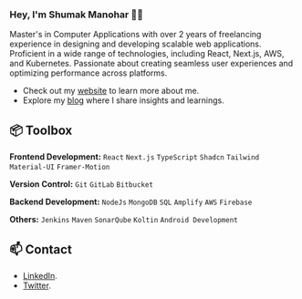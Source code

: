 ### Hey, I'm Shumak Manohar 👋🏽

Master's in Computer Applications with over 2 years of freelancing experience in designing and developing scalable web applications. Proficient in a wide range of technologies, including React, Next.js, AWS, and Kubernetes. Passionate about creating seamless user experiences and optimizing performance across platforms.

- Check out my [website](https://www.shumak.co/) to learn more about me.
- Explore my [blog](https://shumak.hashnode.dev/) where I share insights and learnings.

## 📦 Toolbox

**Frontend Development:** `React` `Next.js` `TypeScript` `Shadcn` `Tailwind` `Material-UI` `Framer-Motion`

**Version Control:** `Git` `GitLab` `Bitbucket`

**Backend Development:** `NodeJs` `MongoDB` `SQL` `Amplify` `AWS` `Firebase`

**Others:** `Jenkins` `Maven` `SonarQube` `Koltin` `Android Development`

## 📫 Contact

- [LinkedIn](https://www.linkedin.com/in/shumakmanohar/).
- [Twitter](https://www.linkedin.com/in/shumakmanohar/).

